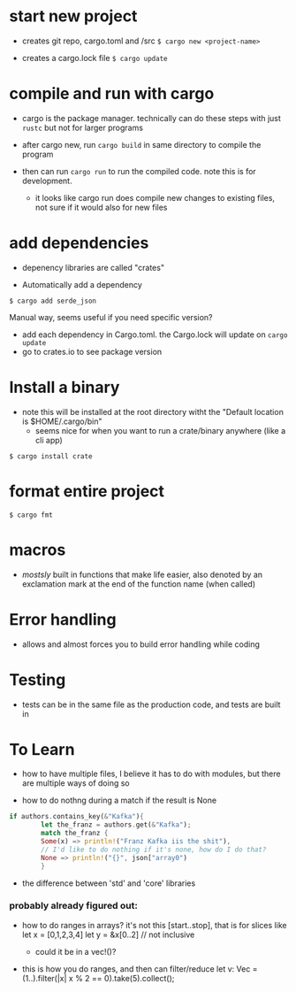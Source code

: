 # start new project
- creates git repo, cargo.toml and /src
`$ cargo new <project-name>`

- creates a cargo.lock file
`$ cargo update` 


# compile and run with cargo
- cargo is the package manager. technically can do these steps with just `rustc` but not for 
larger programs

- after cargo new, run `cargo build` in same directory to compile the program
- then can run `cargo run` to run the compiled code. note this is for development. 
	- it looks like cargo run does compile new changes to existing files, not sure if it would also for new files


# add dependencies
- depenency libraries are called "crates"

- Automatically add a dependency
```
$ cargo add serde_json
```



Manual way, seems useful if you need specific version? 
- add each dependency in Cargo.toml. the Cargo.lock will update on `cargo update`
- go to crates.io to see package version

# Install a binary  
- note this will be installed at the root directory witht the "Default location is $HOME/.cargo/bin"
	 - seems nice for when you want to run a crate/binary anywhere (like a cli app)
```
$ cargo install crate
```

# format entire project

```
$ cargo fmt
```

# macros
- _mostsly_ built in functions that make life easier, also denoted by an exclamation mark at the end of the function name (when called)
 


# Error handling
- allows and almost forces you to build error handling while coding

# Testing
- tests can be in the same file as the production code, and tests are built in


# To Learn
- how to have multiple files, I believe it has to do with modules, but there are multiple ways of doing so

- how to do nothng during a match if the result is None
```rust
if authors.contains_key(&"Kafka"){
        let the_franz = authors.get(&"Kafka");
        match the_franz {
        Some(x) => println!("Franz Kafka iis the shit"),
        // I'd like to do nothing if it's none, how do I do that?
        None => println!("{}", json["array0")
        }

```

- the difference between 'std' and 'core' libraries

### probably already figured out:
- how to do ranges in arrays? it's not this [start..stop], that is for slices like 
let x = [0,1,2,3,4]
let y = &x[0..2] // not inclusive
	- could it be in a vec!()?

- this is how you do ranges, and then can filter/reduce
      let v: Vec<i32> = (1..).filter(|x| x % 2 == 0).take(5).collect();
